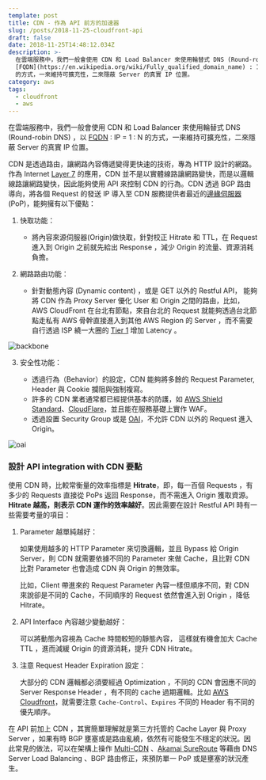 ```yaml
---
template: post
title: CDN - 作為 API 前方的加速器
slug: /posts/2018-11-25-cloudfront-api
draft: false
date: 2018-11-25T14:48:12.034Z
description: >-
  在雲端服務中，我們一般會使用 CDN 和 Load Balancer 來使用輪替式 DNS (Round-robin DNS) ，以
  [FQDN](https://en.wikipedia.org/wiki/Fully_qualified_domain_name) : IP = 1 : N
  的方式，一來維持可擴充性，二來隱蔽 Server 的真實 IP 位置。
category: aws
tags:
  - cloudfront
  - aws
---
```

在雲端服務中，我們一般會使用 CDN 和 Load Balancer 來使用輪替式 DNS (Round-robin DNS) ，以 [FQDN](https://en.wikipedia.org/wiki/Fully_qualified_domain_name) : IP = 1 : N 的方式，一來維持可擴充性，二來隱蔽 Server 的真實 IP 位置。

CDN 是透過路由，讓網路內容傳遞變得更快速的技術，專為 HTTP 設計的網路。作為 Internet [Layer 7](https://en.wikipedia.org/wiki/OSI_model) 的應用，CDN 並不是以實體線路讓網路變快，而是以邏輯線路讓網路變快，因此能夠使用 API 來控制 CDN 的行為。CDN 透過 BGP 路由導向，將各個 Request 的發送 IP 導入至 CDN 服務提供者最近的[邊緣伺服器](https://blog.paessler.com/cdn-architectures)(PoP)，能夠擁有以下優點：	

1. 快取功能：

   - 將內容來源伺服器(Origin)做快取，針對校正 Hitrate 和 TTL，在 Request 進入到 Origin 之前就先給出 Response ，減少 Origin 的流量、資源消耗負擔。

2. 網路路由功能：

   - 針對動態內容 (Dynamic content) ，或是 GET 以外的 Restful API， 能夠將 CDN 作為 Proxy Server 優化 User 和 Origin 之間的路由，比如， AWS CloudFront 在台北有節點，來自台北的 Request 就能夠透過台北節點走私有 AWS 骨幹直接進入到其他 AWS Region 的 Server ，而不需要自行透過 ISP 繞一大圈的 [Tier 1](https://en.wikipedia.org/wiki/Tier_1_network) 增加 Latency 。

![backbone](/media/20181124.png)

3. 安全性功能：

   - 透過行為（Behavior）的設定，CDN 能夠將多餘的 Request Parameter, Header 與 Cookie 攔阻與強制複寫。
   - 許多的 CDN 業者通常都已經提供基本的防護，如 [AWS Shield Standard](https://aws.amazon.com/tw/shield/features/)、[CloudFlare](https://www.cloudflare.com/zh-tw/cdn/)，並且能在服務基礎上實作 WAF。
   - 透過設置 Security Group 或是 [OAI](https://docs.aws.amazon.com/AmazonCloudFront/latest/DeveloperGuide/private-content-restricting-access-to-s3.html)，不允許 CDN 以外的 Request 進入 Origin。 

![oai](/media/20181125.png)

### 設計 API integration with CDN 要點

使用 CDN 時，比較常衡量的效率指標是 **Hitrate**，即，每一百個 Requests ，有多少的 Requests 直接從 PoPs 返回 Response，而不需進入 Origin 獲取資源。**Hitrate 越高，則表示 CDN 運作的效率越好**。因此需要在設計 Restful API 時有一些需要考量的項目：

1. Parameter 越單純越好：

   如果使用越多的 HTTP Parameter 來切換邏輯，並且 Bypass 給 Origin Server，則 CDN 就需要依據不同的 Parameter 來做 Cache，且比對 CDN 比對 Parameter 也會造成 CDN 與 Origin 的無效率。

   比如，Client 帶進來的 Request Parameter 內容一樣但順序不同，對 CDN 來說卻是不同的 Cache，不同順序的 Request 依然會進入到 Origin ，降低 Hitrate。

2. API Interface 內容越少變動越好：

   可以將動態內容視為 Cache 時間較短的靜態內容， 這樣就有機會加大 Cache TTL ，進而減緩 Origin 的資源消耗，提升 CDN Hitrate。

3. 注意 Request Header Expiration 設定：

   大部分的 CDN 邏輯都必須要經過 Optimization ，不同的 CDN 會因應不同的 Server Response Header ，有不同的 cache 過期邏輯。比如 [AWS Cloudfront](https://docs.aws.amazon.com/AmazonCloudFront/latest/DeveloperGuide/Expiration.html)，就需要注意 `Cache-Control`、`Expires` 不同的 Header 有不同的優先順序。

在 API 前加上 CDN ，其實簡單理解就是第三方托管的 Cache Layer 與 Proxy Server ，如果有時 BGP 壅塞或是路由亂繞，依然有可能發生不穩定的狀況。因此常見的做法，可以在架構上操作 [Multi-CDN](https://www.forbes.com/sites/forbestechcouncil/2017/09/27/multi-cdn-strategies-for-the-99) 、[Akamai SureRoute](https://developer.akamai.com/legacy/learn/Optimization/SureRoute.html) 等藉由 DNS Server Load Balancing 、BGP 路由修正，來預防單一 PoP 或是壅塞的狀況產生。
